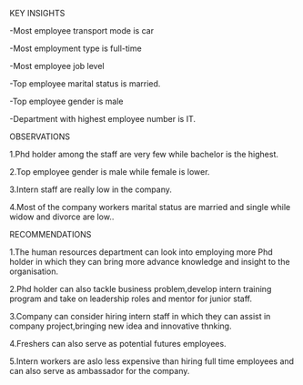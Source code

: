 KEY INSIGHTS

-Most employee transport mode is car

-Most employment type is full-time

-Most employee job level

-Top employee marital status is married. 

-Top employee gender is male

-Department with highest employee number is IT.

 

OBSERVATIONS                                                                 


1.Phd holder among the staff are very few while bachelor is the highest.

 

2.Top employee gender is male while female is lower.

 

3.Intern staff are really low in the company.

 

4.Most of the company workers marital status are married and single while widow and divorce are low.. 

 

RECOMMENDATIONS

 

1.The human resources department can look into employing more Phd holder in which they can bring more advance knowledge and insight to the organisation.

 

2.Phd holder can also tackle business problem,develop intern training program and take on leadership roles and mentor for junior staff.

 

3.Company can consider hiring intern staff in which they can assist in company project,bringing new idea and innovative thnking.

 

4.Freshers can also serve as potential futures employees.

 

5.Intern workers are aslo less expensive than hiring full time employees and can also serve as ambassador for the company. 
